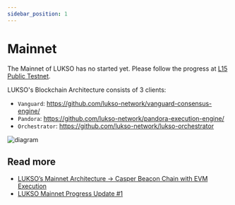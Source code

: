 ```yaml
---
sidebar_position: 1
---
```


# Mainnet

The Mainnet of LUKSO has no started yet. Please follow the progress at [L15 Public Testnet](l15-testnet.md).

LUKSO's Blockchain Architecture consists of 3 clients:

- `Vanguard`: <https://github.com/lukso-network/vanguard-consensus-engine/>
- `Pandora`: <https://github.com/lukso-network/pandora-execution-engine/>
- `Orchestrator`: <https://github.com/lukso-network/lukso-orchestrator>

![diagram](https://miro.medium.com/max/9794/1*HD8m_Wclas027SzfHeJeEg.jpeg)

## Read more

- [LUKSO’s Mainnet Architecture → Casper Beacon Chain with EVM Execution](https://medium.com/lukso/luksos-mainnet-architecture-casper-beacon-chain-with-evm-execution-f68f9ef7039a)
- [LUKSO Mainnet Progress Update #1](https://medium.com/lukso/lukso-mainnet-progress-update-1-5d678e47a3eb)
